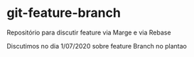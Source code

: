 # git-feature-branch
Repositório para discutir feature via Marge e via Rebase

Discutimos no dia 1/07/2020 sobre feature Branch no plantao
